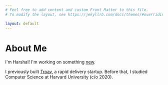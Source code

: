 ```yaml
---
# Feel free to add content and custom Front Matter to this file.
# To modify the layout, see https://jekyllrb.com/docs/themes/#overriding-theme-defaults

layout: default
---
```


# About Me

I'm Harshal! I'm working on something [new](https://fliteworks.com/).

I previously built [Troav](https://troav.com/), a rapid delivery startup. Before that, I studied Computer Science at Harvard University (c/o 2020).


